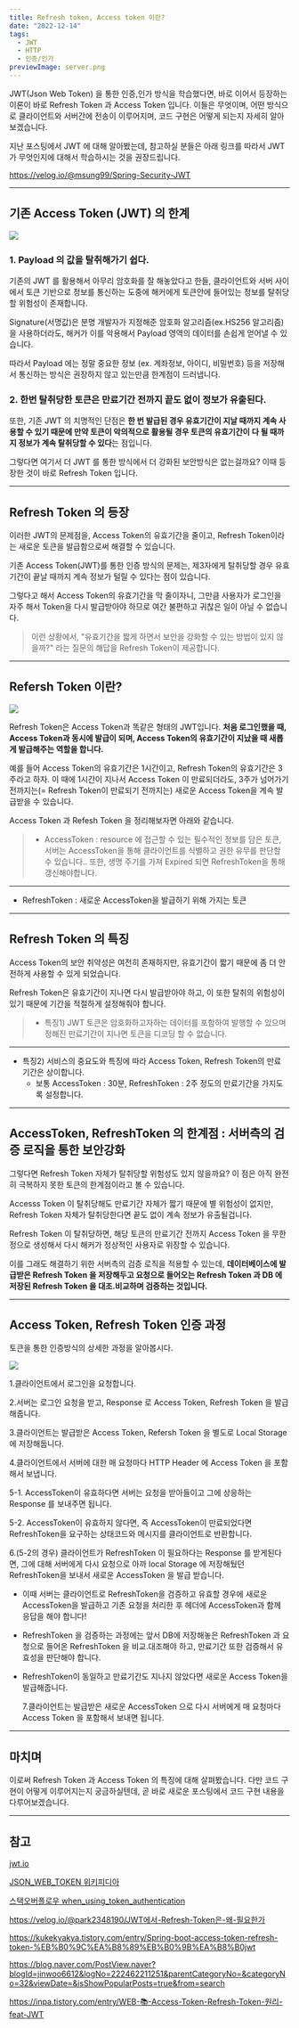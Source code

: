 ```yaml
---
title: Refresh token, Access token 이란?
date: "2022-12-14"
tags:
  - JWT
  - HTTP
  - 인증/인가
previewImage: server.png
---
```


JWT(Json Web Token) 을 통한 인증,인가 방식을 학습했다면, 바로 이어서 등장하는 이론이 바로 Refresh Token 과 Access Token 입니다. 이들은 무엇이며, 어떤 방식으로 클라이언트와 서버간에 전송이 이루어지며, 코드 구현은 어떻게 되는지 자세히 알아보겠습니다.

지난 포스팅에서 JWT 에 대해 알아봤는데, 참고하실 분들은 아래 링크를 따라서 JWT가 무엇인지에 대해서 학습하시는 것을 권장드립니다.

https://velog.io/@msung99/Spring-Security-JWT

---

## 기존 Access Token (JWT) 의 한계

![](https://velog.velcdn.com/images/msung99/post/bf417743-408f-45b6-9b66-c2dc46b7feac/image.png)

### 1. Payload 의 값을 탈취해가기 쉽다.

기존의 JWT 를 활용해서 아무리 암호화를 잘 해놓았다고 한들, 클라이언트와 서버 사이에서 토큰 기반으로 정보를 통신하는 도중에 해커에게 토큰안에 들어있는 정보를 탈취당할 위험성이 존재합니다.

Signature(서명값)은 분명 개발자가 지정해준 암호화 알고리즘(ex.HS256 알고리즘) 을 사용하더라도, 해커가 이를 악용해서 Payload 영역의 데이터를 손쉽게 얻어낼 수 있습니다.

따라서 Payload 에는 정말 중요한 정보 (ex. 계좌정보, 아이디, 비밀번호) 등을 저장해서 통신하는 방식은 권장하지 않고 있는만큼 한계점이 드러냅니다.

### 2. 한번 탈취당한 토큰은 만료기간 전까지 끝도 없이 정보가 유출된다.

또한, 기존 JWT 의 치명적인 단점은 **한 번 발급된 경우 유효기간이 지날 때까지 계속 사용할 수 있기 때문에 만약 토큰이 악의적으로 활용될 경우 토큰의 유효기간이 다 될 때까지 정보가 계속 탈취당할 수 있다**는 점입니다.

그렇다면 여기서 더 JWT 를 통한 방식에서 더 강화된 보안방식은 없는걸까요?
이때 등장한 것이 바로 Refresh Token 입니다.

---

## Refresh Token 의 등장

이러한 JWT의 문제점을, Access Token의 유효기간을 줄이고, Refresh Token이라는 새로운 토큰을 발급함으로써 해결할 수 있습니다.

기존 Access Token(JWT)를 통한 인증 방식의 문제는, 제3자에게 탈취당할 경우 유효기간이 끝날 때까지 계속 정보가 털릴 수 있다는 점이 있습니다.

그렇다고 해서 Access Token의 유효기간을 막 줄이자니, 그만큼 사용자가 로그인을 자주 해서 Token을 다시 발급받아야 하므로 여간 불편하고 귀찮은 일이 아닐 수 없습니다.

> 이런 상황에서, "유효기간을 짧게 하면서 보안을 강화할 수 있는 방법이 있지 않을까?" 라는 질문의 해답을 Refresh Token이 제공합니다.

---

## Refersh Token 이란?

![](https://velog.velcdn.com/images/msung99/post/96c38310-84cf-476a-b929-ac273a1f68eb/image.png)

Refresh Token은 Access Token과 똑같은 형태의 JWT입니다. **처음 로그인했을 때, Access Token과 동시에 발급이 되며, Access Token의 유효기간이 지났을 때 새롭게 발급해주는 역할을 합니다.**

예를 들어 Access Token의 유효기간은 1시간이고, Refresh Token의 유효기간은 3주라고 하자. 이 때에 1시간이 지나서 Access Token 이 만료되더라도, 3주가 넘어가기 전까지는(= Refresh Token이 만료되기 전까지는) 새로운 Access Token을 계속 발급받을 수 있습니다.

Access Token 과 Refesh Token 을 정리해보자면 아래와 같습니다.

> - AccessToken : resource 에 접근할 수 있는 필수적인 정보를 담은 토큰, 서버는 AccessToken을 통해 클라이언트를 식별하고 권한 유무를 판단할 수 있습니다.. 또한, 생명 주기를 가져 Expired 되면 RefreshToken을 통해 갱신해야합니다.

---

- RefreshToken : 새로운 AccessToken을 발급하기 위해 가지는 토큰

---

## Refresh Token 의 특징

Access Token의 보안 취약성은 여전히 존재하지만, 유효기간이 짧기 때문에 좀 더 안전하게 사용할 수 있게 되었습니다.

Refresh Token은 유효기간이 지나면 다시 발급받아야 하고, 이 또한 탈취의 위험성이 있기 때문에 기간을 적절하게 설정해줘야 합니다.

> - 특징1) JWT 토큰은 암호화하고자하는 데이터를 포함하여 발행할 수 있으며 정해진 만료기간이 지나면 토큰을 디코딩 할 수 없습니다.

---

- 특징2) 서비스의 중요도와 특징에 따라 Access Token, Refresh Token의 만료 기간은 상이합니다.
  - 보통 AccessToken : 30분, RefreshToken : 2주 정도의 만료기간을 가지도록 설정합니다.

---

## AccessToken, RefreshToken 의 한계점 : 서버측의 검증 로직을 통한 보안강화

그렇다면 Refresh Token 자체가 탈취당할 위험성도 있지 않을까요? 이 점은 아직 완전히 극복하지 못한 토큰의 한계점이라고 볼 수 있습니다.

Accesss Token 이 탈취당해도 만료기간 자체가 짧기 때문에 별 위험성이 없지만, Refresh Token 자체가 탈취당한다면 끝도 없이 계속 정보가 유출될겁니다.

Refresh Token 이 탈취당하면, 해당 토큰의 만료기간 전까지 Access Token 을 무한정으로 생성해서 다시 해커가 정상적인 사용자로 위장할 수 있습니다.

이를 그래도 해결하기 위한 서버측의 검증 로직을 적용할 수 있는데, **데이터베이스에 발급받은 Refresh Token 을 저장해두고 요청으로 들어오는 Refresh Token 과 DB 에 저장된 Refresh Token 을 대조.비교하며 검증하는 것입니다.**

---

## Access Token, Refresh Token 인증 과정

토큰을 통한 인증방식의 상세한 과정을 알아봅시다.

![](https://velog.velcdn.com/images/msung99/post/d4759109-af4c-4411-83aa-6a328eb90b74/image.png)

1.클라이언트에서 로그인을 요청합니다.

2.서버는 로그인 요청을 받고, Response 로 Access Token, Refresh Token 을 발급해줍니다.

3.클라이언트는 발급받은 Access Token, Refersh Token 을 별도로 Local Storage 에 저장해둡니다.

4.클라이언트에서 서버에 대한 매 요청마다 HTTP Header 에 Access Token 을 포함해서 보냅니다.

5-1. AccessToken이 유효하다면 서버는 요청을 받아들이고 그에 상응하는 Response 를 보내주면 됩니다.

5-2. AccessToken이 유효하지 않다면, 즉 AccessToken이 만료되었다면 RefreshToken을 요구하는 상태코드와 메시지를 클라이언트로 반환합니다.

6.(5-2의 경우) 클라이언트가 RefreshToken 이 필요하다는 Response 를 받게된다면, 그에 대해 서버에게 다시 요청으로 아까 local Storage 에 저장해뒀던 RefreshToken을 보내서 새로운 AccessToken 을 발급 받습니다.

- 이때 서버는 클라이언트로 RefreshToken을 검증하고 유효할 경우에 새로운 AccessToken을 발급하고 기존 요청을 처리한 후 헤더에 AccessToken과 함께 응답을 해야 합니다!

- RefreshToken 을 검증하는 과정에는 앞서 DB에 저장해놓은 RefreshToken 과 요청으로 들어온 RefreshToken 을 비교.대조해야 하고, 만료기간 또한 검증해서 유효성을 판단해야 합니다.

- RefreshToken이 동일하고 만료기간도 지나지 않았다면 새로운 Access Token을 발급해줍니다.

  7.클라이언트는 발급받은 새로운 AccessToken 으로 다시 서버에게 매 요청마다 Access Token 을 포함해서 보내면 됩니다.

---

## 마치며

이로써 Refresh Token 과 Access Token 의 특징에 대해 살펴봤습니다.
다만 코드 구현이 어떻게 이루어지는지 궁금하실텐데, 곧 바로 새로운 포스팅에서 코드 구현 내용을 다루어보겠습니다.

---

## 참고

[jwt.io](https://jwt.io)

[JSON_WEB_TOKEN 위키피디아](https://en.wikipedia.org/wiki/JSON_Web_Token)

[스택오버플로우 when_using_token_authentication](https://stackoverflow.com/questions/32060478/is-a-refresh-token-really-necessary-when-using-jwt-token-authentication)

https://velog.io/@park2348190/JWT에서-Refresh-Token은-왜-필요한가

https://kukekyakya.tistory.com/entry/Spring-boot-access-token-refresh-token-%EB%B0%9C%EA%B8%89%EB%B0%9B%EA%B8%B0jwt

https://blog.naver.com/PostView.naver?blogId=jinwoo6612&logNo=222462211251&parentCategoryNo=&categoryNo=32&viewDate=&isShowPopularPosts=true&from=search

https://inpa.tistory.com/entry/WEB-📚-Access-Token-Refresh-Token-원리-feat-JWT
